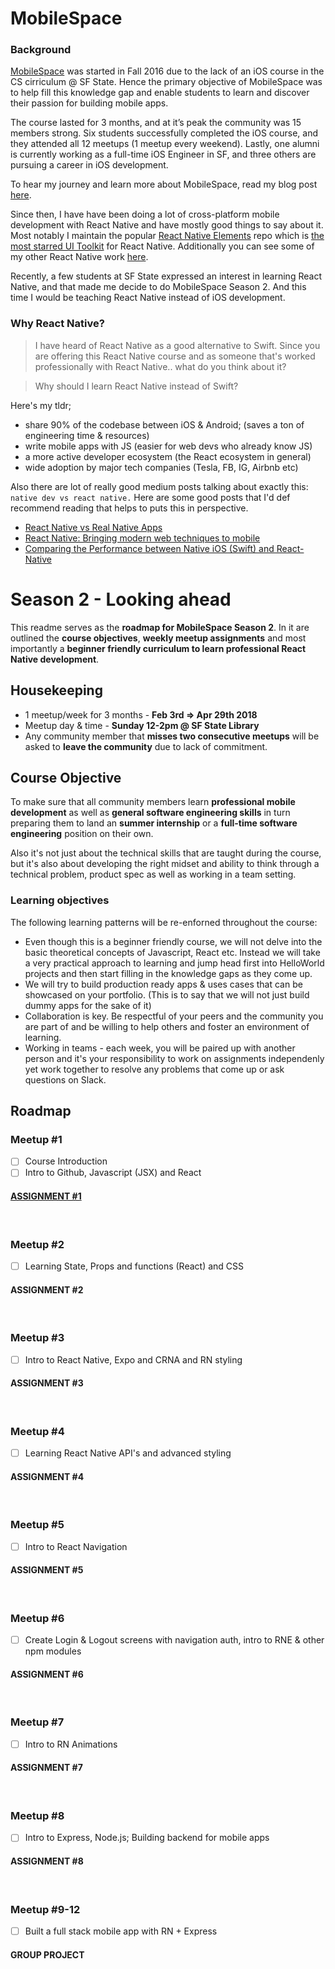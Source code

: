 # MobileSpace

### Background

[MobileSpace](http://mobilespace.xyz/) was started in Fall 2016 due to the lack of an iOS course in the CS cirriculum @ SF State. Hence the primary objective of MobileSpace was to help fill this knowledge gap and enable students to learn and discover their passion for building mobile apps.

The course lasted for 3 months, and at it’s peak the community was 15 members strong. Six students successfully completed the iOS course, and they attended all 12 meetups (1 meetup every weekend). Lastly, one alumni is currently working as a full-time iOS Engineer in SF, and three others are pursuing a career in iOS development.

To hear my journey and learn more about MobileSpace, read my blog post [here](https://medium.freecodecamp.org/mobilespace-a-passion-story-9dbc8afd5221).

Since then, I have have been doing a lot of cross-platform mobile development with React Native and have mostly good things to say about it. Most notably I maintain the popular [React Native Elements](https://github.com/react-native-training/react-native-elements) repo which is [the most starred UI Toolkit](https://native.directory/stars) for React Native. Additionally you can see some of my other React Native work [here](https://github.com/Monte9?utf8=%E2%9C%93&tab=repositories&q=react+native&type=&language=javascript).

Recently, a few students at SF State expressed an interest in learning React Native, and that made me decide to do MobileSpace Season 2. And this time I would be teaching React Native instead of iOS development.


### Why React Native?

> I have heard of React Native as a good alternative to Swift. Since you are offering this React Native course and as someone that's worked professionally with React Native.. what do you think about it? 

> Why should I learn React Native instead of Swift?

Here's my tldr;
- share 90% of the codebase between iOS & Android; (saves a ton of engineering time & resources)
- write mobile apps with JS (easier for web devs who already know JS)
- a more active developer ecosystem (the React ecosystem in general)
- wide adoption by major tech companies (Tesla, FB, IG, Airbnb etc)

Also there are lot of really good medium posts talking about exactly this: `native dev vs react native.` Here are some good posts that I'd def recommend reading that helps to puts this in perspective.

- [React Native vs Real Native Apps](https://codeburst.io/react-native-vs-real-native-apps-ad890986f1f)
- [React Native: Bringing modern web techniques to mobile](https://code.facebook.com/posts/1014532261909640/react-native-bringing-modern-web-techniques-to-mobile/)
- [Comparing the Performance between Native iOS (Swift) and React-Native](https://medium.com/the-react-native-log/comparing-the-performance-between-native-ios-swift-and-react-native-7b5490d363e2)

# Season 2 - Looking ahead

This readme serves as the **roadmap for MobileSpace Season 2**. In it are outlined the **course objectives**, **weekly meetup assignments** and most importantly a **beginner friendly curriculum to learn professional React Native development**.

## Housekeeping

- 1 meetup/week for 3 months - **Feb 3rd => Apr 29th 2018**
- Meetup day & time - **Sunday 12-2pm @ SF State Library**
- Any community member that **misses two consecutive meetups** will be asked to **leave the community** due to lack of commitment.

## Course Objective

To make sure that all community members learn **professional mobile development** as well as **general software engineering skills** in turn preparing them to land an **summer internship** or a **full-time software engineering** position on their own.

Also it's not just about the technical skills that are taught during the course, but it's also about developing the right midset and ability to think through a technical problem, product spec as well as working in a team setting.

### Learning objectives

The following learning patterns will be re-enforned throughout the course:

- Even though this is a beginner friendly course, we will not delve into the basic theoretical concepts of Javascript, React etc. Instead we will take a very practical approach to learning and jump head first into HelloWorld projects and then start filling in the knowledge gaps as they come up.
- We will try to build production ready apps & uses cases that can be showcased on your portfolio. (This is to say that we will not just build dummy apps for the sake of it)
- Collaboration is key. Be respectful of your peers and the community you are part of and be willing to help others and foster an environment of learning.
- Working in teams - each week, you will be paired up with another person and it's your responsibility to work on assignments independenly yet work together to resolve any problems that come up or ask questions on Slack.


## Roadmap

### Meetup #1
- [ ] Course Introduction
- [ ] Intro to Github, Javascript (JSX) and React
#### [ASSIGNMENT #1](https://github.com/mobilespace/community-members#todo)

<br />

### Meetup #2
- [ ] Learning State, Props and functions (React) and CSS
#### ASSIGNMENT #2

<br />

### Meetup #3
- [ ] Intro to React Native, Expo and CRNA and RN styling
#### ASSIGNMENT #3

<br />

### Meetup #4
- [ ] Learning React Native API's and advanced styling
#### ASSIGNMENT #4

<br />

### Meetup #5
- [ ] Intro to React Navigation
#### ASSIGNMENT #5

<br />

### Meetup #6
- [ ] Create Login & Logout screens with navigation auth, intro to RNE & other npm modules
#### ASSIGNMENT #6

<br />

### Meetup #7
- [ ] Intro to RN Animations
#### ASSIGNMENT #7

<br />

### Meetup #8
- [ ] Intro to Express, Node.js; Building backend for mobile apps
#### ASSIGNMENT #8

<br />

### Meetup #9-12
- [ ] Built a full stack mobile app with RN + Express
#### GROUP PROJECT
